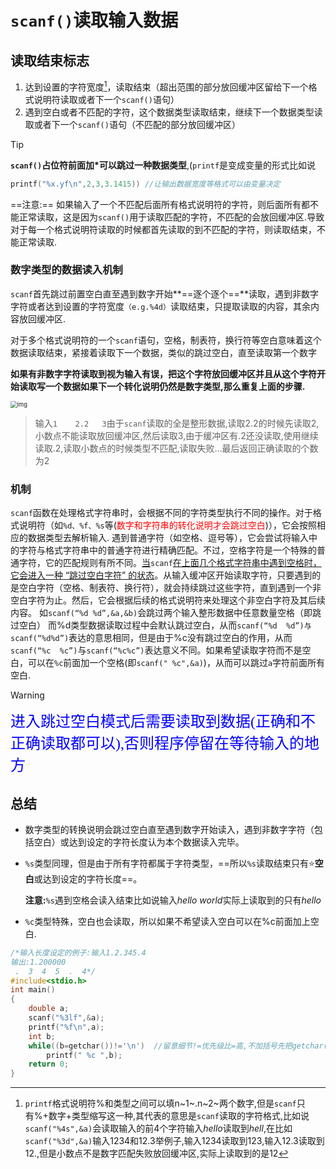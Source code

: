 #  `scanf()`读取输入数据

## 读取结束标志

1. 达到设置的字符宽度[^注]，读取结束（超出范围的部分放回缓冲区留给下一个格式说明符读取或者下一个`scanf()`语句）
2. 遇到空白或者不匹配的字符，这个数据类型读取结束，继续下一个数据类型读取或者下一个`scanf()`语句（不匹配的部分放回缓冲区）

> [!tip]
>
> **`scanf()`占位符前面加*可以跳过一种数据类型**,(`printf`是变成变量的形式比如说
>
> ```c
> printf("%x.yf\n",2,3,3.1415)) //让输出数据宽度等格式可以由变量决定
> ```
>
> 

==注意:==
如果输入了一个不匹配后面所有格式说明符的字符，则后面所有都不能正常读取，这是因为`scanf()`用于读取匹配的字符，不匹配的会放回缓冲区.导致对于每一个格式说明符读取的时候都首先读取的到不匹配的字符，则读取结束，不能正常读取.

### 数字类型的数据读入机制

`scanf`首先跳过前置空白直至遇到数字开始**==逐个逐个==**读取，遇到非数字字符或者达到设置的字符宽度`（e.g.%4d）`读取结束，只提取读取的内容，其余内容放回缓冲区.

对于多个格式说明符的一个`scanf`语句，空格，制表符，换行符等空白意味着这个数据读取结束，紧接着读取下一个数据，类似的跳过空白，直至读取第一个数字

**如果有非数字字符读取到视为输入有误，把这个字符放回缓冲区并且从这个字符开始读取写一个数据如果下一个转化说明仍然是数字类型,那么重复上面的步骤.**

<img src="https://gitee.com/hulu135289/helloworld/raw/master/img/20250216155544726.jpg" alt="img" style="zoom: 67%;" />

> 输入`1    2.2   3`由于`scanf`读取的全是整形数据,读取2.2的时候先读取2,小数点不能读取放回缓冲区,然后读取3,由于缓冲区有.2还没读取,使用继续读取.2,读取小数点的时候类型不匹配,读取失败…最后返回正确读取的个数为2

### 机制

`scanf`函数在处理格式字符串时，会根据不同的字符类型执行不同的操作。对于格式说明符（如`%d、%f、%s`等(<font color=red>数字和字符串的转化说明才会跳过空白</font>)），它会按照相应的数据类型去解析输入. 遇到普通字符（如空格、逗号等），它会尝试将输入中的字符与格式字符串中的普通字符进行精确匹配。不过，空格字符是一个特殊的普通字符，它的匹配规则有所不同。<u>当</u>`scanf`<u>在上面几个格式字符串中遇到空格时，它会进入一种 “跳过空白字符” 的状态</u>。从输入缓冲区开始读取字符，只要遇到的是空白字符（空格、制表符、换行符），就会持续跳过这些字符，直到遇到一个非空白字符为止。然后，它会根据后续的格式说明符来处理这个非空白字符及其后续内容。
如`scanf(“%d %d”,&a,&b)`会跳过两个输入整形数据中任意数量空格（即跳过空白）
而%d类型数据读取过程中会默认跳过空白，从而`scanf(“%d  %d”)与scanf(“%d%d”)`表达的意思相同，但是由于%c没有跳过空白的作用，从而`scanf(“%c  %c”)`与`scanf(“%c%c”)`表达意义不同。如果希望读取字符而不是空白，可以在`%c`前面加一个空格(即`scanf(" %c",&a)`)，从而可以跳过`a`字符前面所有空白.

> [!warning]
>
> <font face="黑体" color=blue size=5>进入跳过空白模式后需要读取到数据(正确和不正确读取都可以),否则程序停留在等待输入的地方</font>

## 总结

- 数字类型的转换说明会跳过空白直至遇到数字开始读入，遇到非数字字符（包括空白）或达到设定的字符长度认为本个数据读入完毕。

- `%s`类型同理，但是由于所有字符都属于字符类型，==所以`%s`读取结束只有:star:**空白**或达到设定的字符长度==。

	**注意:**`%s`遇到空格会读入结束比如说输入$hello\ world$实际上读取到的只有$hello$

- `%c`类型特殊，空白也会读取，所以如果不希望读入空白可以在%c前面加上空白.



[^注]:`printf`格式说明符%和类型之间可以填n~1~.n~2~两个数字,但是`scanf`只有%+数字+类型缩写这一种,其代表的意思是`scanf`读取的字符格式,比如说`scanf("%4s",&a)`会读取输入的前4个字符输入$hello$读取到$hell$,在比如`scanf("%3d",&a)`输入1234和12.3举例子,输入1234读取到123,输入12.3读取到12.,但是小数点不是数字匹配失败放回缓冲区,实际上读取到的是12

```c
/*输入长度设定的例子:输入1.2.345.4
输出:1.200000
 .  3  4  5  .  4*/
#include<stdio.h>
int main()
{
    double a;
    scanf("%3lf",&a);
    printf("%f\n",a);
    int b;
    while((b=getchar())!='\n')  //留意细节!=优先级比=高,不加括号先把getchar()赋值给b
        printf(" %c ",b);
    return 0;
}
```







